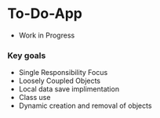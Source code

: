 # To-Do-App
* Work in Progress
### Key goals 
* Single Responsibility Focus
* Loosely Coupled Objects
* Local data save implimentation 
* Class use 
* Dynamic creation and removal of objects
